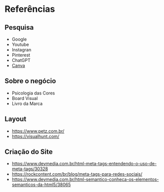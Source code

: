 # Referências

## Pesquisa
* Google
* Youtube
* Instagran
* Pinterest
* ChatGPT
* [Canva](https://www.canva.com/)

## Sobre o negócio
* Psicologia das Cores
* Board Visual
* Livro da Marca

## Layout
* https://www.petz.com.br/
* https://visualhunt.com/

## Criação do Site
* https://www.devmedia.com.br/html-meta-tags-entendendo-o-uso-de-meta-tags/30328
* https://rockcontent.com/br/blog/meta-tags-para-redes-sociais/
* https://www.devmedia.com.br/html-semantico-conheca-os-elementos-semanticos-da-html5/38065
